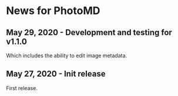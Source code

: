 # News for PhotoMD

## May 29, 2020 - Development and testing for v1.1.0

Which includes the ability to edit image metadata.


## May 27, 2020 - Init release

First release.

